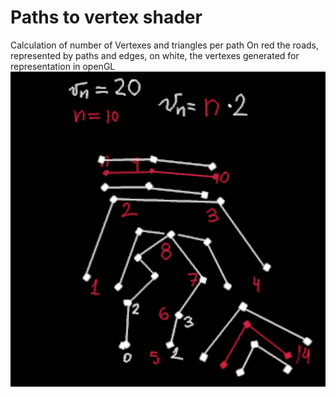# Paths to vertex shader
 Calculation of number of Vertexes and triangles per path
    On red the roads, represented by paths and edges,
    on white, the vertexes generated for representation  in openGL
    ![vertexes per road](./pics/0_roadsVertex.png)
